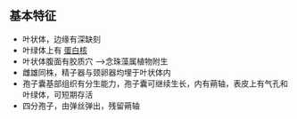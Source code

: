 ## 基本特征
- 叶状体，边缘有深缺刻
- 叶绿体上有 [蛋白核](绿藻门#^d3ae2b)
- 叶状体腹面有胶质穴 -->念珠藻属植物附生
- 雌雄同株，精子器与颈卵器均埋于叶状体内
- 孢子囊基部组织有分生能力，孢子囊可继续生长，内有蒴轴，表皮上有气孔和叶绿体，可短期存活
- 四分孢子，由弹丝弹出，残留蒴轴
